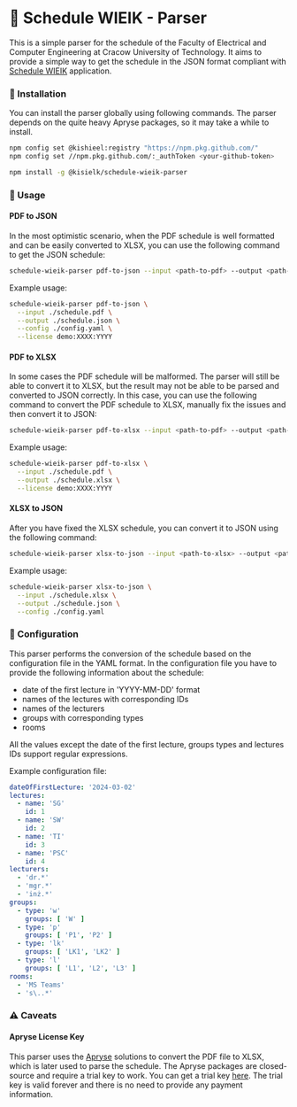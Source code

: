 # :school: Schedule WIEIK - Parser

This is a simple parser for the schedule of the Faculty of Electrical and Computer Engineering at Cracow University of Technology.
It aims to provide a simple way to get the schedule in the JSON format compliant with [Schedule WIEIK](https://github.com/SorrowOfMind/schedule-wieik) application.

### :wrench: Installation

You can install the parser globally using following commands.
The parser depends on the quite heavy Apryse packages, so it may take a while to install.

```bash
npm config set @kishieel:registry "https://npm.pkg.github.com/"
npm config set //npm.pkg.github.com/:_authToken <your-github-token>

npm install -g @kisielk/schedule-wieik-parser
```

### :rocket: Usage

#### PDF to JSON

In the most optimistic scenario, when the PDF schedule is well formatted and can be easily converted to XLSX, you can use the following command to get the JSON schedule:

```bash
schedule-wieik-parser pdf-to-json --input <path-to-pdf> --output <path-to-json> --config <path-to-config> --license <apryse-license-key>
```

Example usage:

```bash
schedule-wieik-parser pdf-to-json \
  --input ./schedule.pdf \
  --output ./schedule.json \
  --config ./config.yaml \
  --license demo:XXXX:YYYY
```

#### PDF to XLSX

In some cases the PDF schedule will be malformed.
The parser will still be able to convert it to XLSX, but the result may not be able to be parsed and converted to JSON correctly.
In this case, you can use the following command to convert the PDF schedule to XLSX, manually fix the issues and then convert it to JSON:

```bash
schedule-wieik-parser pdf-to-xlsx --input <path-to-pdf> --output <path-to-xlsx> --license <apryse-license-key>
```

Example usage:

```bash
schedule-wieik-parser pdf-to-xlsx \
  --input ./schedule.pdf \
  --output ./schedule.xlsx \
  --license demo:XXXX:YYYY
```

#### XLSX to JSON

After you have fixed the XLSX schedule, you can convert it to JSON using the following command:

```bash
schedule-wieik-parser xlsx-to-json --input <path-to-xlsx> --output <path-to-json> --config <path-to-config>
```

Example usage:

```bash
schedule-wieik-parser xlsx-to-json \
  --input ./schedule.xlsx \
  --output ./schedule.json \
  --config ./config.yaml
```

### 🧮 Configuration

This parser performs the conversion of the schedule based on the configuration file in the YAML format.
In the configuration file you have to provide the following information about the schedule:

- date of the first lecture in 'YYYY-MM-DD' format
- names of the lectures with corresponding IDs
- names of the lecturers
- groups with corresponding types
- rooms

All the values except the date of the first lecture, groups types and lectures IDs support regular expressions.

Example configuration file:

```yaml
dateOfFirstLecture: '2024-03-02'
lectures:
  - name: 'SG'
    id: 1
  - name: 'SW'
    id: 2
  - name: 'TI'
    id: 3
  - name: 'PSC'
    id: 4
lecturers:
  - 'dr.*'
  - 'mgr.*'
  - 'inż.*'
groups:
  - type: 'w'
    groups: [ 'W' ]
  - type: 'p'
    groups: [ 'P1', 'P2' ]
  - type: 'lk'
    groups: [ 'LK1', 'LK2' ]
  - type: 'l'
    groups: [ 'L1', 'L2', 'L3' ]
rooms:
  - 'MS Teams'
  - 's\..*'
```

### ⚠️ Caveats

#### Apryse License Key

This parser uses the [Apryse](https://apryse.com) solutions to convert the PDF file to XLSX, which is later used to parse the schedule.
The Apryse packages are closed-source and require a trial key to work. You can get a trial key [here](https://docs.apryse.com/documentation/web/get-started/#get-a-trial-key).
The trial key is valid forever and there is no need to provide any payment information.

